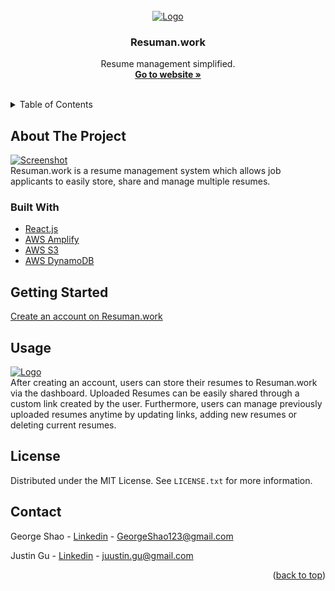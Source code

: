 <div id="top"></div>

<!-- PROJECT LOGO -->
<br />
<div align="center">
  <a href="./src/assets">
    <img src="https://github.com/GeorgeShao/resuman.work/tree/main/src/assets/bigpicture.png" alt="Logo">
  </a>

<h3 align="center">Resuman.work</h3>

  <p align="center">
    Resume management simplified.
    <br />
    <a href="https://www.resuman.work/"><strong>Go to website »</strong></a>
    <br />
    <br />
  </p>
</div>

<!-- TABLE OF CONTENTS -->
<details>
  <summary>Table of Contents</summary>
  <ol>
    <li>
      <a href="#about-the-project">About The Project</a>
      <ul>
        <li><a href="#built-with">Built With</a></li>
      </ul>
    </li>
    <li>
      <a href="#getting-started">Getting Started</a>
    </li>
    <li><a href="#usage">Usage</a></li>
    <li><a href="#license">License</a></li>
    <li><a href="#contact">Contact</a></li>
  </ol>
</details>

<!-- ABOUT THE PROJECT -->

## About The Project
<a href="./src/assets">
    <img src="https://github.com/GeorgeShao/resuman.work/tree/main/src/assets/screenshot.png" alt="Screenshot">
  </a>
<br>
Resuman.work is a resume management system which allows job applicants to easily store, share and manage multiple resumes.

<br/>

### Built With

- [React.js](https://reactjs.org/)
- [AWS Amplify](https://aws.amazon.com/amplify/)
- [AWS S3](https://aws.amazon.com/s3/)
- [AWS DynamoDB](https://aws.amazon.com/dynamodb/)



<!-- GETTING STARTED -->

## Getting Started

<a href= https://www.resuman.work/dashboard>Create an account on Resuman.work</a>

<!-- USAGE EXAMPLES -->


## Usage
 <a href="./src/assets">
    <img src="https://github.com/GeorgeShao/resuman.work/tree/main/src/assets/usage.png" alt="Logo">
  </a>
  <br>
After creating an account, users can store their resumes to Resuman.work via the dashboard. Uploaded Resumes can be easily shared through a custom link created by the user. Furthermore, users can manage previously uploaded resumes anytime by updating links, adding new resumes or deleting current resumes.

</br>



<!-- LICENSE -->

## License

Distributed under the MIT License. See `LICENSE.txt` for more information.



<!-- CONTACT -->

## Contact

George Shao - [Linkedin](https://www.linkedin.com/in/georgeshao/) - GeorgeShao123@gmail.com

Justin Gu - [Linkedin](https://www.linkedin.com/in/j-gu/) - juustin.gu@gmail.com

<p align="right">(<a href="#top">back to top</a>)</p>

<!-- MARKDOWN LINKS & IMAGES -->
<!-- https://www.markdownguide.org/basic-syntax/#reference-style-links -->

[contributors-shield]: https://img.shields.io/github/contributors/github_username/repo_name.svg?style=for-the-badge
[contributors-url]: https://github.com/github_username/repo_name/graphs/contributors
[forks-shield]: https://img.shields.io/github/forks/github_username/repo_name.svg?style=for-the-badge
[forks-url]: https://github.com/github_username/repo_name/network/members
[stars-shield]: https://img.shields.io/github/stars/github_username/repo_name.svg?style=for-the-badge
[stars-url]: https://github.com/github_username/repo_name/stargazers
[issues-shield]: https://img.shields.io/github/issues/github_username/repo_name.svg?style=for-the-badge
[issues-url]: https://github.com/github_username/repo_name/issues
[license-shield]: https://img.shields.io/github/license/github_username/repo_name.svg?style=for-the-badge
[license-url]: https://github.com/github_username/repo_name/blob/master/LICENSE.txt
[linkedin-shield]: https://img.shields.io/badge/-LinkedIn-black.svg?style=for-the-badge&logo=linkedin&colorB=555
[linkedin-url]: https://linkedin.com/in/linkedin_username
[product-screenshot]: images/screenshot.png

